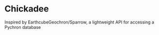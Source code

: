 # Chickadee
Inspired by EarthcubeGeochron/Sparrow, a lightweight API for accessing a Pychron database
